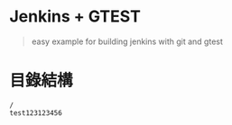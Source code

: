 # Jenkins + GTEST

> easy example for building jenkins with git and gtest


# 目錄結構
```
/
test123123456
```
